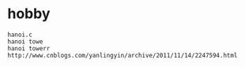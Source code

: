 hobby
=====

    hanoi.c
    hanoi towe
    hanoi towerr
    http://www.cnblogs.com/yanlingyin/archive/2011/11/14/2247594.html
